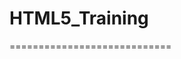 # HTML5_Training


============================

<!doctype html>
<html lang="en">
<head>
	<meta charset="UTF-8" />
	<title>Document</title>
	<script src="lib/three.js"></script>
	<script>
		// scene
		// camera
		// object
		var scene = new THREE.Scene();
		var camera = new THREE.PerspectiveCamera(75,window.innerWidth/window.innerHeight,1,1000)
		camera.position.z = 400;
		scene.add(camera);
		var renderer = window.WebGLRenderingContext ? new THREE.WebGLRenderer() : new THREE.CanvasRenderer();
		renderer.setSize(window.innerWidth,window.innerHeight);
		window.onload = function(){
			document.body.appendChild(renderer.domElement);
		}
		//====================================
		// your code comes here
		
		/*
		var shape = new THREE.SphereGeometry(100, 24, 24);
		var cover = new THREE.MeshNormalMaterial();
		var ball = new THREE.Mesh(shape, cover);
		scene.add(ball);
		 */
		
		// donut
		// cylinder
		
		var shape = new THREE.BoxGeometry(100,100,100);
		var cover = new THREE.MeshNormalMaterial();
		var box = new THREE.Mesh(shape, cover);
		box.position.set(0,0,-50);
		box.rotation.set(15,0,0);
		scene.add(box);
		
		
		//====================================
		renderer.render(scene,camera);
		
	</script>
</head>
<body>

</body>
</html>